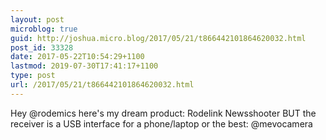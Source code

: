 ```yaml
---
layout: post
microblog: true
guid: http://joshua.micro.blog/2017/05/21/t866442101864620032.html
post_id: 33328
date: 2017-05-22T10:54:29+1100
lastmod: 2019-07-30T17:41:17+1100
type: post
url: /2017/05/21/t866442101864620032.html
---
```

Hey @rodemics here's my dream product: Rodelink Newsshooter BUT the receiver is a USB interface for a phone/laptop or the best: @mevocamera
